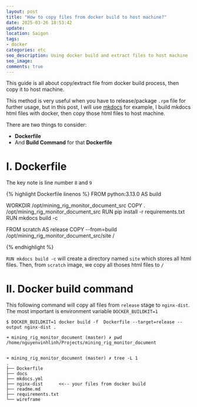```yaml
---
layout: post
title: "How to copy files from docker build to host machine?"
date: 2025-03-26 18:53:42
update:
location: Saigon
tags:
- docker
categories: etc
seo_description: Using docker build and extract files to host machine
seo_image:
comments: true
---
```

This guide is all about copy/extract file from docker build process, then copy it to host machine.

This method is very useful when you have to release/package `.rpm` file for further usage, but in this post,
I will use [mkdocs](https://www.mkdocs.org/) for example, I build mkdocs html files with docker, then copy those html files to host
machine.

There are two things to consider:
- **Dockerfile**
- And **Build Command** for that **Dockerfile**

# I. Dockerfile
The key note is line number `8` and `9`

{% highlight Dockerfile linenos %}
FROM python:3.13.0 AS build

WORKDIR /opt/mining_rig_monitor_document_src
COPY . /opt/mining_rig_monitor_document_src
RUN pip install -r requirements.txt
RUN mkdocs build -c

FROM scratch AS release
COPY --from=build /opt/mining_rig_monitor_document_src/site /

{% endhighlight %}

`RUN mkdocs build -c` will create a directory named `site` which stores all html files. Then, from `scratch` image, we copy all thoses  html files to `/`

# II. Docker build command
This following command will copy all files from `release` stage to `nginx-dist`. The most important is environment variable `DOCKER_BUILDKIT=1`

```shell
$ DOCKER_BUILDKIT=1 docker build -f  Dockerfile --target=release --output nginx-dist .
```

```text
➜ mining_rig_monitor_document (master) ✗ pwd
/home/nguyenvinhlinh/Projects/mining_rig_monitor_document


➜ mining_rig_monitor_document (master) ✗ tree -L 1
.
├── Dockerfile
├── docs
├── mkdocs.yml
├── nginx-dist      <<-- your files from docker build
├── readme.md
├── requirements.txt
└── wireframe

```
